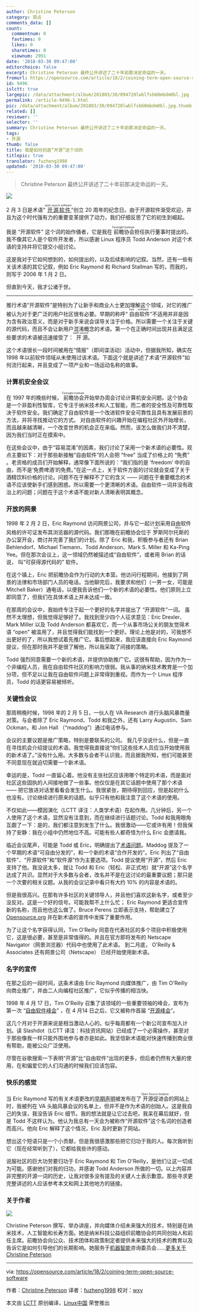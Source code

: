```yaml
---
author: Christine Peterson
category: 观点
comments_data: []
count:
  commentnum: 0
  favtimes: 0
  likes: 0
  sharetimes: 0
  viewnum: 2991
date: '2018-03-30 09:47:00'
editorchoice: false
excerpt: Christine Peterson 最终公开讲述了二十年前那决定命运的一天。
fromurl: https://opensource.com/article/18/2/coining-term-open-source-software
id: 9496
islctt: true
largepic: /data/attachment/album/201803/30/094720lwblfsb60mbdm0bl.jpg
permalink: /article-9496-1.html
pic: /data/attachment/album/201803/30/094720lwblfsb60mbdm0bl.jpg.thumb.jpg
related: []
reviewer: ''
selector: ''
summary: Christine Peterson 最终公开讲述了二十年前那决定命运的一天。
tags:
- 开源
thumb: false
title: 我是如何创造“开源”这个词的
titlepic: true
translator: fuzheng1998
updated: '2018-03-30 09:47:00'
---
```



> 
> Christine Peterson 最终公开讲述了二十年前那决定命运的一天。
> 
> 
> 


![](/data/attachment/album/201803/30/094720lwblfsb60mbdm0bl.jpg)


2 月 3 日是术语“<ruby> <a href="https://opensource.com/resources/what-open-source">  开源软件 </a> <rt>  open source software </rt></ruby>”创立 20 周年的纪念日。由于开源软件渐受欢迎，并且为这个时代强有力的重要变革提供了动力，我们仔细反思了它的初生到崛起。


我是 “开源软件” 这个词的始作俑者，它是我在<ruby> 前瞻协会 <rt>  Foresight Institute </rt></ruby>担任执行董事时提出的。我不像其它人是个软件开发者，所以感谢 Linux 程序员 Todd Anderson 对这个术语的支持并将它提交小组讨论。


这是我对于它如何想到的，如何提出的，以及后续影响的记叙。当然，还有一些有关该术语的其它记叙，例如 Eric Raymond 和 Richard Stallman 写的，而我的，则写于 2006 年 1 月 2 日。


但直到今天，我才公诸于世。




---


推行术语“开源软件”是特别为了让新手和商业人士更加理解这个领域，对它的推广被认为对于更广泛的用户社区很有必要。早期的称呼“<ruby> 自由软件 <rt>  free software </rt></ruby>”不适用并非是因为含有政治意义，而是对于新手来说会误导关注于价格。所以需要一个关注于关键的源代码，而且不会让新用户混淆概念的术语。第一个在正确时间出现并且满足这些要求的术语被迅速接受了：<ruby> 开源 <rt>  open source </rt></ruby>。


这个术语很长一段时间被用在“情报”（即间谍活动）活动中，但据我所知，确实在 1998 年以前软件领域从未使用过该术语。下面这个就是讲述了术语“开源软件”如何流行起来，并且变成了一项产业和一场运动名称的故事。


### 计算机安全会议


在 1997 年的晚些时候，<ruby> 前瞻协会 <rt>  Foresight Institute </rt></ruby>开始举办周会讨论计算机安全问题。这个协会是一个非盈利性智库，它专注于纳米技术和人工智能，而二者的安全性及可靠性取决于软件安全。我们确定了自由软件是一个改进软件安全可靠性且具有发展前景的方法，并将寻找推动它的方式。 对自由软件的兴趣开始在编程社区外开始增长，而且越来越清晰，一个改变世界的机会正在来临。然而，该怎么做我们并不清楚，因为我们当时正在摸索中。


在这些会议中，由于“容易混淆”的因素，我们讨论了采用一个新术语的必要性。观点主要如下：对于那些新接触“自由软件”的人会把 “free” 当成了价格上的 “免费” 。老资格的成员们开始解释，通常像下面所说的：“我们指的是 ‘freedom’ 中的自由，而不是‘免费啤酒’的免费。”在这一点上，关于软件方面的讨论就会变成了关于酒精饮料价格的讨论。问题不在于解释不了它的含义 —— 问题在于重要概念的术语不应该使新手们感到困惑。所以需要一个更清晰的术语。自由软件一词并没有政治上的问题；问题在于这个术语不能对新人清晰表明其概念。


### 开放的网景


1998 年 2 月 2 日，Eric Raymond 访问网景公司，并与它一起计划采用自由软件风格的许可证发布其浏览器的源代码。我们那晚在前瞻协会位于<ruby> 罗斯阿尔托斯 <rt>  Los Altos </rt></ruby>的办公室开会，商讨并完善了我们的计划。除了 Eric 和我，积极参与者还有 Brian Behlendorf、Michael Tiemann、Todd Anderson、Mark S. Miller 和 Ka-Ping Yee。但在那次会议上，这一领域仍然被描述成“自由软件”，或者用 Brian 的话说， 叫“可获得源代码的” 软件。


在这个镇上，Eric 把前瞻协会作为行动的大本营。他访问行程期间，他接到了网景的法律和市场部门人员的电话。当他聊完后，我要求和他们（一男一女，可能是 Mitchell Baker）通电话，以便我告诉他们一个新的术语的必要性。他们原则上立即同意了，但我们在具体术语上并未达成一致。


在那周的会议中，我始终专注于起一个更好的名字并提出了 “开源软件”一词。 虽然不太理想，但我觉得足够好了。我找到至少四个人征求意见：Eric Drexler、Mark Miller 以及 Todd Anderson 都喜欢它，而一个从事市场公关的朋友觉得术语 “open” 被滥用了，并且觉得我们能找到一个更好。理论上他是对的，可我想不出更好的了，所以我想试着先推广它。事后想起来，我应该直接向 Eric Raymond 提议，但在那时我并不是很了解他，所以我采取了间接的策略。


Todd 强烈同意需要一个新的术语，并提供协助推广它。这很有帮助，因为作为一个非编程人员，我在自由软件社区的影响力很弱。我从事的纳米技术教育是一个加分项，但不足以让我在自由软件问题上非常得到重视。而作为一个 Linux 程序员，Todd 的话更容易被倾听。


### 关键性会议


那周稍晚时候，1998 年的 2 月 5 日，一伙人在 VA Research 进行头脑风暴商量对策。与会者除了 Eric Raymond、Todd 和我之外，还有 Larry Augustin、Sam Ockman，和 Jon Hall （“maddog”）通过电话参与。


会议的主要议题是推广策略，特别是要联系的公司。 我几乎没说什么，但是一直在寻找机会介绍提议的术语。我觉得我直接说“你们这些技术人员应当开始使用我的新术语了。”没有什么用。大多数与会者不认识我，而且据我所知，他们可能甚至不同意现在就迫切需要一个新术语。


幸运的是，Todd 一直留心着。他没有主张社区应该用哪个特定的术语，而是面对社区这些固执的人间接地做了一些事。他仅仅是在其它话题中使用了那个术语 —— 把它放进对话里看看会发生什么。我很紧张，期待得到回应，但是起初什么也没有。讨论继续进行原来的话题。似乎只有他和我注意了这个术语的使用。


不仅如此——模因演化（LCTT 译注：人类学术语）在起作用。几分钟后，另一个人使用了这个术语，显然没有注意到，而在继续进行话题讨论。Todd 和我用眼角互觑了一下：是的，我们都注意到发生了什么。我很激动——它或许有用！但我保持了安静：我在小组中仍然地位不高。可能有些人都奇怪为什么 Eric 会邀请我。


临近会议尾声，可能是 Todd 或 Eric，明确提出了[术语问题](https://wiki2.org/en/Alternative_terms_for_free_software)。Maddog 提及了一个早期的术语“可自由分发的”，和一个新的术语“合作开发的”。Eric 列出了“自由软件”、“开源软件”和“软件源”作为主要选项。Todd 提议使用“开源”，然后 Eric 支持了他。我没说太多，就让 Todd 和 Eric（轻松、非正式地）就“开源”这个名字达成了共识。显然对于大多数与会者，改名并不是在这讨论的最重要议题；那只是一个次要的相关议题。从我的会议记录中看只有大约 10% 的内容是术语的。


但是我很高兴。在那有许多社区的关键领导人，并且他们喜欢这新名字，或者至少没反对。这是一个好的信号。可能我帮不上什么忙； Eric Raymond 更适合宣传新的名称，而且他也这么做了。Bruce Perens 立即表示支持，帮助建立了 [Opensource.org](https://opensource.org/) 并在新术语的宣传中发挥了重要作用。


为了让这个名字获得认同，Tim O'Reilly 同意在代表社区的多个项目中积极使用它，这是很必要，甚至是非常值得的。并且在官方即将发布的 Netscape Navigator（网景浏览器）代码中也使用了此术语。 到二月底， O'Reilly & Associates 还有网景公司（Netscape） 已经开始使用新术语。


### 名字的宣传


在那之后的一段时间，这条术语由 Eric Raymond 向媒体推广，由 Tim O'Reilly 向商业推广，并由二人向编程社区推广，它似乎传播的相当快。


1998 年 4 月 17 日，Tim O'Reilly 召集了该领域的一些重要领袖的峰会，宣布为第一次 “[自由软件峰会](http://www.oreilly.com/pub/pr/636)” ，在 4 月14 日之后，它又被称作首届 “[开源峰会](http://www.oreilly.com/pub/pr/796)”。


这几个月对于开源来说是相当激动人心的。似乎每周都有一个新公司宣布加入计划。读 Slashdot（LCTT 译注：科技资讯网站）已经成了一个必需操作，甚至对于那些像我一样只能外围地参与者亦是如此。我坚信新术语能对快速传播到商业很有帮助，能被公众广泛使用。


尽管在谷歌搜索一下表明“开源”比“自由软件”出现的更多，但后者仍然有大量的使用，在和偏爱它的人们沟通的时候我们应该包容。


### 快乐的感觉


当 Eric Raymond 写的有关术语更改的[早期声明](https://ipfs.io/ipfs/QmXoypizjW3WknFiJnKLwHCnL72vedxjQkDDP1mXWo6uco/wiki/Alternative_terms_for_free_software.html)被发布在了<ruby> 开源促进会 <rt>  Open Source Initiative </rt></ruby>的网站上时，我被列在 VA 头脑风暴会议的名单上，但并不是作为术语的创始人。这是我自己的失误，我没告诉 Eric 细节。我的想法就是让它过去吧，我呆在幕后就好，但是 Todd 不这样认为。他认为我总有一天会为被称作“开源软件”这个名词的创造者而高兴。他向 Eric 解释了这个情况，Eric 及时更新了网站。


想出这个短语只是一个小贡献，但是我很感激那些把它归功于我的人。每次我听到它（现在经常听到了），它都给我些许的感动。


说服社区的巨大功劳要归功于 Eric Raymond 和 Tim O'Reilly，是他们让这一切成为可能。感谢他们对我的归功，并感谢 Todd Anderson 所做的一切。以上内容并非完整的开源一词的历史，让我对很多没有提及的关键人士表示歉意。那些寻求更完整讲述的人应该参考本文和网上其他地方的链接。


### 关于作者


![](/data/attachment/album/201803/30/094758g7iymvfrzfrzuz7i.jpg)


Christine Peterson 撰写、举办讲座，并向媒体介绍未来强大的技术，特别是在纳米技术，人工智能和长寿方面。她是纳米科技公益组织前瞻协会的共同创始人和前任主席。前瞻协会向公众、技术团体和政策制定者提供未来强大的技术的教育以及告诉它是如何引导他们的长期影响。她服务于[机器智能](http://intelligence.org/)咨询委员会……[更多关于 Christine Peterson](https://opensource.com/users/christine-peterson)




---


via: <https://opensource.com/article/18/2/coining-term-open-source-software>


作者：[Christine Peterson](https://opensource.com/users/christine-peterson) 译者：[fuzheng1998](https://github.com/fuzheng1998) 校对：[wxy](https://github.com/wxy)


本文由 [LCTT](https://github.com/LCTT/TranslateProject) 原创编译，[Linux中国](https://linux.cn/) 荣誉推出